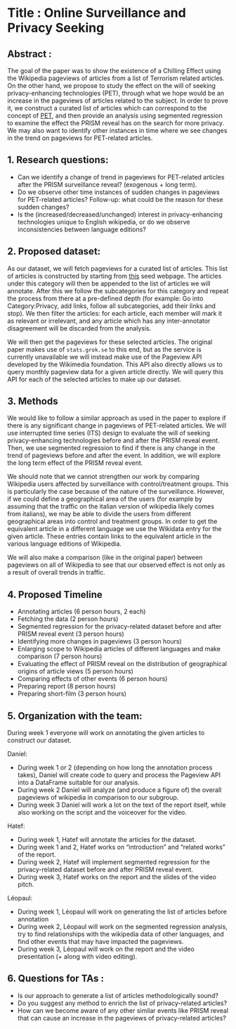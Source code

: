 # Title : Online Surveillance and Privacy Seeking

## Abstract :
The goal of the paper was to show the existence of a Chilling Effect using the Wikipedia pageviews of articles from a list of Terrorism related articles. On the other hand, we propose to study the effect on the will of seeking privacy-enhancing technologies (PET), through what we hope would be an increase in the pageviews of articles related to the subject. In order to prove it, we construct a curated list of articles which can correspond to the concept of [PET](https://en.wikipedia.org/wiki/Category:Internet_privacy), and then provide an analysis using segmented regression to examine the effect the PRISM reveal has on the search for more privacy. We may also want to identify other instances in time where we see changes in the trend on pageviews for PET-related articles.

## 1. Research questions:  
- Can we identify a change of trend in pageviews for PET-related articles after the PRISM surveillance reveal? (exogenous + long term).
- Do we observe other time instances of sudden changes in pageviews for PET-related articles? Follow-up: what could be the reason for these sudden changes?
- Is the (increased/decreased/unchanged) interest in privacy-enhancing technologies unique to English wikipedia, or do we observe inconsistencies between language editions?

## 2. Proposed dataset:
As our dataset, we will fetch pageviews for a curated list of articles. This list of articles is constructed by starting from [this](https://en.wikipedia.org/wiki/Category:Privacy) seed webpage. The articles under this category will then be appended to the list of articles we will annotate. After this we follow the subcategories for this category and repeat the process from there at a pre-defined depth (for example: Go into Category:Privacy, add links, follow all subcategories, add their links and stop). We then filter the articles: for each article, each member will mark it as relevant or irrelevant, and any article which has any inter-annotator disagreement will be discarded from the analysis.

We will then get the pageviews for these selected articles. The original paper makes use of `stats.grok.se` to this end, but as the service is currently unavailable we will instead make use of the Pageview API developed by the Wikimedia foundation. This API also directly allows us to query monthly pageview data for a given article directly. We will query this API for each of the selected articles to make up our dataset.


## 3. Methods
We would like to follow a similar approach as used in the paper to explore if there is any significant change in pageviews of PET-related articles. We will use interrupted time series (ITS) design to evaluate the will of seeking privacy-enhancing technologies before and after the PRISM reveal event. Then, we use segmented regression to find if there is any change in the trend of pageviews before and after the event.  In addition, we will explore the long term effect of the PRISM reveal event.

We should note that we cannot strengthen our work by comparing Wikipedia users affected by surveillance with control/treatment groups. This is particularly the case because of the nature of the surveillance. However, if we could define a geographical area of the users (for example by assuming that the traffic on the italian version of wikipedia likely comes from italians), we may be able to divide the users from different geographical areas into control and treatment groups. In order to get the equivalent article in a different language we use the Wikidata entry for the given article. These entries contain links to the equivalent article in the various language editions of Wikipedia.

We will also make a comparison (like in the original paper) between pageviews on all of Wikipedia to see that our observed effect is not only as a result of overall trends in traffic.

## 4. Proposed Timeline
- Annotating articles (6 person hours, 2 each)
- Fetching the data (2 person hours)
- Segmented regression for the privacy-related dataset before and after PRISM reveal event (3 person hours)
- Identifying more changes in pageviews (3 person hours)
- Enlarging scope to Wikipedia articles of different languages and make comparison (7 person hours)
- Evaluating the effect of PRISM reveal on the distribution of geographical origins of article views (5 person hours)
- Comparing effects of other events (6 person hours)
- Preparing report (8 person hours)
- Preparing short-film (3 person hours)


## 5. Organization with the team:
During week 1 everyone will work on annotating the given articles to construct our dataset.

Daniel:
- During week 1 or 2 (depending on how long the annotation process takes), Daniel will create code to query and process the Pageview API into a DataFrame suitable for our analysis. 
- During week 2 Daniel will analyze (and produce a figure of) the overall pageviews of wikipedia in comparison to our subgroup.
- During week 3 Daniel will work a lot on the text of the report itself, while also working on the script and the voiceover for the video.

Hatef:
- During week 1, Hatef will annotate the articles for the dataset. 
- During week 1 and 2, Hatef works on “introduction” and “related works” of the report.
- During week 2, Hatef will implement segmented regression for the privacy-related dataset before and after PRISM reveal event.
- During week 3, Hatef works on the report and the slides of the video pitch.

Léopaul:
- During week 1, Léopaul will work on generating the list of articles before annotation
- During week 2, Léopaul will work on the segmented regression analysis, try to find relationships with the wikipedia data of other languages, and find other events that may have impacted the pageviews.
- During week 3, Léopaul will work on the report and the video presentation (+ along with video editing).

## 6. Questions for TAs :
- Is our approach to generate a list of articles methodologically sound?
- Do you suggest any method to enrich the list of privacy-related articles?
- How can we become aware of any other similar events like PRISM reveal that can cause an increase in the pageviews of privacy-related articles?


